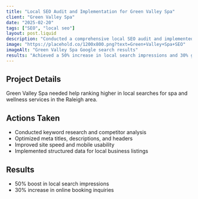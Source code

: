 ```yaml
---
title: "Local SEO Audit and Implementation for Green Valley Spa"
client: "Green Valley Spa"
date: "2025-02-20"
tags: ["SEO", "local seo"]
layout: post.liquid
description: "Conducted a comprehensive local SEO audit and implemented on-page and technical fixes to improve visibility for a day spa."
image: "https://placehold.co/1200x800.png?text=Green+Valley+Spa+SEO"
imageAlt: "Green Valley Spa Google search results"
results: "Achieved a 50% increase in local search impressions and 30% growth in bookings within three months."
---
```


## Project Details

Green Valley Spa needed help ranking higher in local searches for spa and wellness services in the Raleigh area.

## Actions Taken

- Conducted keyword research and competitor analysis
- Optimized meta titles, descriptions, and headers
- Improved site speed and mobile usability
- Implemented structured data for local business listings

## Results

- 50% boost in local search impressions
- 30% increase in online booking inquiries
